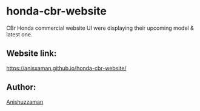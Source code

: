 # honda-cbr-website
CBr Honda commercial website UI were displaying their upcoming model &amp; latest one.


## Website link:

https://anisxaman.github.io/honda-cbr-website/

## Author:

[Anishuzzaman][author]

[author]: https://www.facebook.com/anishuzzaman/
